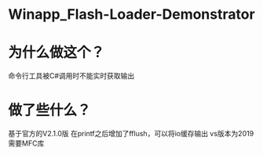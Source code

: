 # Winapp_Flash-Loader-Demonstrator
# 为什么做这个？

命令行工具被C#调用时不能实时获取输出

# 做了些什么？

基于官方的V2.1.0版
在printf之后增加了fflush，可以将io缓存输出
vs版本为2019
需要MFC库


